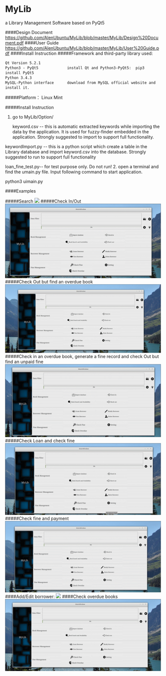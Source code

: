 # MyLib
a Library Management Software based on PyQt5

####Design Document
https://github.com/AlenUbuntu/MyLib/blob/master/MyLib/Design%20Document.pdf
####User Guide
https://github.com/AlenUbuntu/MyLib/blob/master/MyLib/User%20Guide.pdf
####Install Instruction
#####Framework and third-party library used:

    Qt Version 5.2.1
    Python3 - PyQt5             install Qt and Python3-PyQt5:  pip3 install PyQt5
    Python 3.4.3
    MySQL-Python interface      download from MySQL official website and install it.

#####Platform： 
Linux Mint

#####Install Instruction

1. go to MyLib/Option/

   keyword.csv    --   this is automatic extracted keywords while importing the data by the application.
                       It is used for fuzzy-finder embedded in the application. Strongly suggested to
                       import to support full functionality.
                       
  keywordImport.py --  this is a python script which create a table in the Library database and import
                       keyword.csv into the database. Strongly suggested to run to support full functionality

  loan_fine_test.py--  for test purpose only. Do not run!
2. open a terminal and find the umain.py file. Input following command to start application.

   python3 uimain.py
   
####Examples

#####Search
![](https://github.com/AlenUbuntu/MyLib/blob/master/MyLib/User%20Guide/search.gif)
#####Check In/Out
![](https://github.com/AlenUbuntu/MyLib/blob/master/MyLib/User%20Guide/check%20out%20and%20in.gif)
#####Check Out but find an overdue book
![](https://github.com/AlenUbuntu/MyLib/blob/master/MyLib/User%20Guide/check_out_overdue.gif)
#####Check in an overdue book, generate a fine record and check Out but find an unpaid fine
![](https://github.com/AlenUbuntu/MyLib/blob/master/MyLib/User%20Guide/Overdue%20and%20fine.gif)
#####Check Loan and check fine
![](https://github.com/AlenUbuntu/MyLib/blob/master/MyLib/User%20Guide/Check%20loan%20and%20fine.gif)
#####Check fine and payment
![](https://github.com/AlenUbuntu/MyLib/blob/master/MyLib/User%20Guide/Check%20fine%20and%20fine%20payment.gif)
####Add/Edit borrower:
![](https://github.com/AlenUbuntu/MyLib/blob/master/MyLib/User%20Guide/add_edit_borrower.gif)
####Check overdue books
![](https://github.com/AlenUbuntu/MyLib/blob/master/MyLib/User%20Guide/check_overdue.gif)


